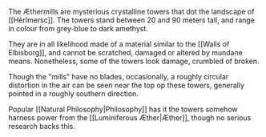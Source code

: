 The Æthermills are mysterious crystalline towers that dot the landscape of [[Hèrlmersc]]. The towers stand between 20 and 90 meters tall, and range in colour from grey-blue to dark amethyst. 

They are in all likelihood made of a material similar to the [[Walls of Elbisborg]], and cannot be scratched, damaged or altered by mundane means. Nonetheless, some of the towers look damage, crumbled of broken.

Though the "mills" have no blades, occasionally, a roughly circular distortion in the air can be seen near the top op these towers, generally pointed in a roughly southern direction. 

Popular [[Natural Philosophy|Philosophy]] has it the towers somehow harness power from the [[Luminiferous Æther|Æther]], though no serious research backs this.




